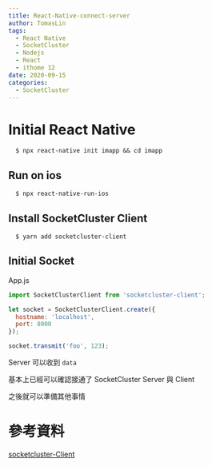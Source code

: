 ```yaml
---
title: React-Native-connect-server
author: TomasLin
tags:
  - React Native
  - SocketCluster
  - Nodejs
  - React
  - ithome 12
date: 2020-09-15
categories:
  - SocketCluster
---
```


# Initial React Native

```
  $ npx react-native init imapp && cd imapp
```

## Run on ios

```
  $ npx react-native-run-ios
```

## Install SocketCluster Client

```
  $ yarn add socketcluster-client
```

## Initial Socket

App.js

```javascript
import SocketClusterClient from 'socketcluster-client';

let socket = SocketClusterClient.create({
  hostname: 'localhost',
  port: 8000
});

socket.transmit('foo', 123);
```

Server 可以收到 `data`

基本上已經可以確認接通了 SocketCluster Server 與 Client

之後就可以準備其他事情

# 參考資料

[socketcluster-Client](https://github.com/SocketCluster/socketcluster-client)
